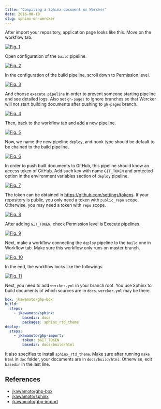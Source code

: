 ```yaml
---
title: "Compiling a Sphinx document on Wercker"
date: 2016-08-18
slug: sphinx-on-wercker
---
```

After import your repository, application page looks like this. Move on the workflow tab.

[![Fig. 1](/fig/2016-08-18-1.png)](/fig/2016-08-18-1.png)

Open configuration of the `build` pipeline.

[![Fig. 2](/fig/2016-08-18-2.png)](/fig/2016-08-18-2.png)

In the configuration of the build pipeline, scroll down to Permission level.

[![Fig. 3](/fig/2016-08-18-3.png)](/fig/2016-08-18-3.png)

And choose `execute pipeline` in order to prevent someone starting pipeline and see detailed logs.
Also set `gh-pages` to Ignore branches so that Wercker will not start building documents after pushing to `gh-pages` branch.

[![Fig. 4](/fig/2016-08-18-4.png)](/fig/2016-08-18-4.png)

Then, back to the workflow tab and add a new pipeline.

[![Fig. 5](/fig/2016-08-18-5.png)](/fig/2016-08-18-5.png)

Now, we name the new pipeline `deploy`, and hook type should be default to be chained to the build pipeline.

[![Fig. 6](/fig/2016-08-18-6.png)](/fig/2016-08-18-6.png)

In order to push built documents to GitHub, this pipeline should know an access token of GitHub.
Add such key with name `GIT_TOKEN` and protected option in the environment variables section of `deploy` pipeline.

[![Fig. 7](/fig/2016-08-18-7.png)](/fig/2016-08-18-7.png)

The token can be obtained in https://github.com/settings/tokens.
If your repository is public, you only need a token with `public_repo` scope. Otherwise, you may need a token with `repo` scope.

[![Fig. 8](/fig/2016-08-18-8.png)](/fig/2016-08-18-8.png)

After adding `GIT_TOKEN`, check Permission level is Execute pipelines.

[![Fig. 9](/fig/2016-08-18-9.png)](/fig/2016-08-18-9.png)

Next, make a workflow connecting the `deploy` pipeline to the `build` one in Workflow tab. Make sure this workflow only runs on master branch.

[![Fig. 10](/fig/2016-08-18-10.png)](/fig/2016-08-18-10.png)

In the end, the workflow looks like the followings.

[![Fig. 11](/fig/2016-08-18-11.png)](/fig/2016-08-18-11.png)

Next, you need to add `wercker.yml` in your branch root.
You use Sphinx to build documents of which sources are in `docs`. `wercker.yml` may be there.

```wercker.yml
box: jkawamoto/ghp-box
build:
  steps:
    - jkawamoto/sphinx:
        basedir: docs
        packages: sphinx_rtd_theme
deploy:
  steps:
    - jkawamoto/ghp-import:
        token: $GIT_TOKEN
        basedir: docs/build/html
```

It also specifies to install `sphinx_rtd_theme`. Make sure after running `make html` in `doc` folder, your documents are in `docs/build/html`. Otherwise, edit `basedir` in the last line.

## References
- [jkawamoto/ghp-box](https://github.com/jkawamoto/dockerfiles/tree/master/wercker-ghp-box)
- [jkawamoto/sphinx](https://github.com/jkawamoto/wercker-sphinx-step)
- [jkawamoto/ghp-import](https://github.com/jkawamoto/wercker-ghp-import-step)
